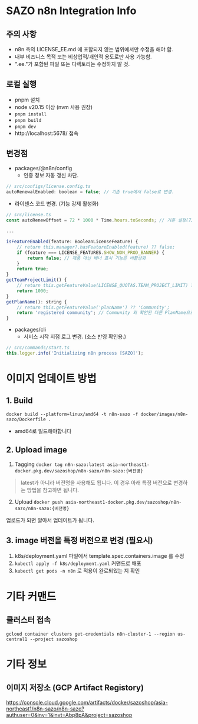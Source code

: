 
# SAZO n8n Integration Info

## 주의 사항
- n8n 측의 LICENSE_EE.md 에 포함되지 않는 범위에서만 수정을 해야 함.
- 내부 비즈니스 목적 또는 비상업적/개인적 용도로만 사용 가능함.
- ".ee."가 포함된 파일 또는 디렉토리는 수정하지 말 것.

## 로컬 실행
- pnpm 설치
- node v20.15 이상 (nvm 사용 권장)
- <code>pnpm install</code>
- <code>pnpm build</code>
- <code>pnpm dev</code>
- http://localhost:5678/ 접속

## 변경점
- packages/@n8n/config
	- 인증 정보 자동 갱신 차단.

```js
// src/configs/license.config.ts
autoRenewalEnabled: boolean = false; // 기존 true에서 false로 변경.
```

- 라이센스 코드 변경. (기능 강제 활성화)

```js
// src/license.ts
const autoRenewOffset = 72 * 1000 * Time.hours.toSeconds; // 기존 설정(72시간)에 1000을 곱함.

...

isFeatureEnabled(feature: BooleanLicenseFeature) {
	// return this.manager?.hasFeatureEnabled(feature) ?? false;
	if (feature === LICENSE_FEATURES.SHOW_NON_PROD_BANNER) {
		return false; // 제품 아닌 배너 표시 기능은 비활성화
	}
	return true;
}
getTeamProjectLimit() {
	// return this.getFeatureValue(LICENSE_QUOTAS.TEAM_PROJECT_LIMIT) ?? 0;
	return 1000;
}
getPlanName(): string {
	// return this.getFeatureValue('planName') ?? 'Community';
	return 'registered community'; // Community 외 확인된 다른 PlanName으로 변경. 내부에서 Community와 else로만 구분함.
}
```

- packages/cli
	- 서비스 시작 지점 로그 변경. (소스 반영 확인용.)

```js
// src/commands/start.ts
this.logger.info('Initializing n8n process [SAZO]');
```

# 이미지 업데이트 방법
## 1. Build

`docker build --platform=linux/amd64 -t n8n-sazo -f docker/images/n8n-sazo/Dockerfile .`
- amd64로 빌드해야합니다

## 2. Upload image
1. Tagging
`docker tag n8n-sazo:latest asia-northeast1-docker.pkg.dev/sazoshop/n8n-sazo/n8n-sazo:{버전명}`
> latest가 아니라 버전명을 사용해도 됩니다. 이 경우 아래 특정 버전으로 변경하는 방법을 참고하면 됩니다.

2. Upload 
`docker push asia-northeast1-docker.pkg.dev/sazoshop/n8n-sazo/n8n-sazo:{버전명}`

업로드가 되면 알아서 업데이트가 됩니다. 

## 3. image 버전을 특정 버전으로 변경 (필요시)
1. k8s/deployment.yaml 파일에서 template.spec.containers.image 를 수정
2. `kubectl apply -f k8s/deployment.yaml` 커맨드로 배포
3. `kubectl get pods -n n8n` 로 적용이 완료되었는 지 확인

# 기타 커맨드

## 클러스터 접속 
`gcloud container clusters get-credentials n8n-cluster-1 --region us-central1 --project sazoshop`

# 기타 정보 
## 이미지 저장소 (GCP Artifact Registory)

https://console.cloud.google.com/artifacts/docker/sazoshop/asia-northeast1/n8n-sazo/n8n-sazo?authuser=0&inv=1&invt=Abp8pA&project=sazoshop
